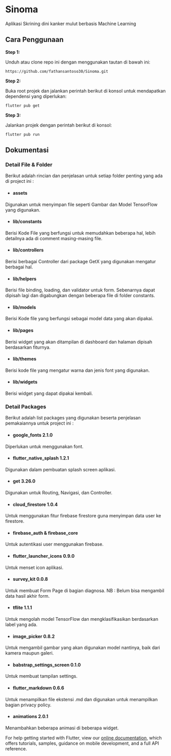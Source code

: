 # Sinoma

Aplikasi Skrining dini kanker mulut berbasis Machine Learning

## Cara Penggunaan

**Step 1:**

Unduh atau clone repo ini dengan menggunakan tautan di bawah ini:

```
https://github.com/fathansantoso30/Sinoma.git
```

**Step 2:**

Buka root projek dan jalankan perintah berikut di konsol untuk mendapatkan dependensi yang diperlukan:

```
flutter pub get 
```

**Step 3:**

Jalankan projek dengan perintah berikut di konsol:

```
flutter pub run
```

## Dokumentasi

### Detail File & Folder

Berikut adalah rincian dan penjelasan untuk setiap folder penting yang ada di project ini :

* #### assets
Digunakan untuk menyimpan file seperti Gambar dan Model TensorFlow yang digunakan.

* #### lib/constants
Berisi Kode File yang berfungsi untuk memudahkan beberapa hal, lebih detailnya ada di comment masing-masing file.

* #### lib/controllers
Berisi berbagai Controller dari package GetX yang digunakan mengatur berbagai hal.

* #### lib/helpers
Berisi file binding, loading, dan validator untuk form. Sebenarnya dapat dipisah lagi dan digabungkan dengan beberapa file di folder constants.

* #### lib/models
Berisi Kode file yang berfungsi sebagai model data yang akan dipakai.

* #### lib/pages
Berisi widget yang akan ditampilan di dashboard dan halaman dipisah berdasarkan fiturnya.

* #### lib/themes
Berisi kode file yang mengatur warna dan jenis font yang digunakan.

* #### lib/widgets
Berisi widget yang dapat dipakai kembali.

### Detail Packages 
Berikut adalah list packages yang digunakan beserta penjelasan pemakaiannya untuk project ini :

* #### google_fonts 2.1.0
Diperlukan untuk menggunakan font.

* #### flutter_native_splash 1.2.1
Digunakan dalam pembuatan splash screen aplikasi.

* #### get 3.26.0
Digunakan untuk Routing, Navigasi, dan Controller.

* #### cloud_firestore 1.0.4
Untuk menggunakan fitur firebase firestore guna menyimpan data user ke firestore.

* #### firebase_auth & firebase_core
Untuk autentikasi user menggunakan firebase.

* #### flutter_launcher_icons 0.9.0
Untuk menset icon aplikasi.

* #### survey_kit 0.0.8
Untuk membuat Form Page di bagian diagnosa.
NB : Belum bisa mengambil data hasil akhir form.

* #### tflite 1.1.1
Untuk mengolah model TensorFlow dan mengklasifikasikan berdasarkan label yang ada.

* #### image_picker 0.8.2
Untuk mengambil gambar yang akan digunakan model nantinya, baik dari kamera maupun galeri.

* #### babstrap_settings_screen 0.1.0
Untuk membuat tampilan settings.

* #### flutter_markdown 0.6.6
Untuk menampilkan file ekstensi .md dan digunakan untuk menampilkan bagian privacy policy.

* #### animations 2.0.1
Menambahkan beberapa animasi di beberapa widget.

For help getting started with Flutter, view our
[online documentation](https://flutter.dev/docs), which offers tutorials,
samples, guidance on mobile development, and a full API reference.
